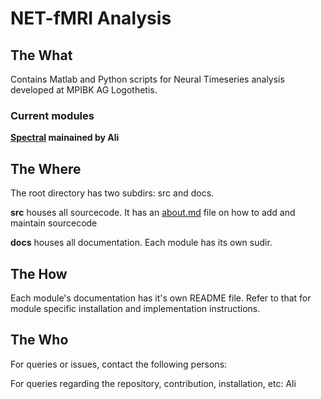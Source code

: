 # NET-fMRI Analysis

## The What

Contains Matlab and Python scripts for Neural Timeseries analysis developed at MPIBK AG Logothetis.

### Current modules

**[Spectral](/docs/spectral/README.md) mainained by Ali**

## The Where

The root directory has two subdirs: src and docs.

**src** houses all sourcecode. It has an [about.md](/docs/about.md) file on how to add and maintain sourcecode

**docs** houses all documentation. Each module has its own sudir.

## The How

Each module's documentation has it's own README file. Refer to that for module specific installation and implementation instructions.

## The Who

For queries or issues, contact the following persons:

For queries regarding the repository, contribution, installation, etc: Ali
